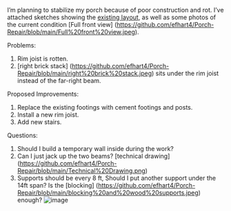 I’m planning to stabilize my porch because of poor construction and rot. I’ve attached sketches showing the [existing layout](https://github.com/efhart4/Porch-Repair/blob/main/Technical%20Drawing.png), as well as some photos of the current condition [Full front view] (https://github.com/efhart4/Porch-Repair/blob/main/Full%20front%20view.jpeg).

Problems:
1.	Rim joist is rotten.
2.	[right brick stack] (https://github.com/efhart4/Porch-Repair/blob/main/right%20brick%20stack.jpeg) sits under the rim joist instead of the far-right beam. 

Proposed Improvements:
1.	Replace the existing footings with cement footings and posts.
2.	Install a new rim joist.
3.	Add new stairs.

Questions:
1.	Should I build a temporary wall inside during the work?
2.	Can I just jack up the two beams? [technical drawing] (https://github.com/efhart4/Porch-Repair/blob/main/Technical%20Drawing.png)
3.	Supports should be every 8 ft, Should I put another support under the 14ft span? Is the [blocking] (https://github.com/efhart4/Porch-Repair/blob/main/blocking%20and%20wood%20supports.jpeg) enough?
![image](https://github.com/user-attachments/assets/fc4e21b5-4cb2-4d50-be3d-94322f289397)
